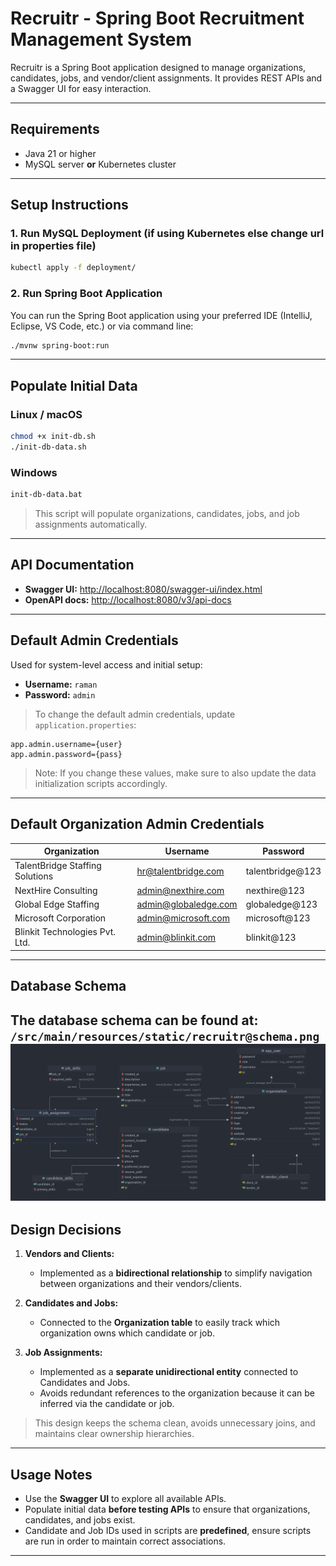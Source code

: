 # Recruitr - Spring Boot Recruitment Management System

Recruitr is a Spring Boot application designed to manage organizations, candidates, jobs, and vendor/client assignments. It provides REST APIs and a Swagger UI for easy interaction.

---

## **Requirements**

- Java 21 or higher
- MySQL server **or** Kubernetes cluster

---

## **Setup Instructions**

### **1. Run MySQL Deployment (if using Kubernetes else change url in properties file)**

```bash
kubectl apply -f deployment/
```

### **2. Run Spring Boot Application**

You can run the Spring Boot application using your preferred IDE (IntelliJ, Eclipse, VS Code, etc.) or via command line:

```bash
./mvnw spring-boot:run
```

---

## **Populate Initial Data**

### **Linux / macOS**

```bash
chmod +x init-db.sh
./init-db-data.sh
```

### **Windows**

```cmd
init-db-data.bat
```

> This script will populate organizations, candidates, jobs, and job assignments automatically.

---

## **API Documentation**

- **Swagger UI:** [http://localhost:8080/swagger-ui/index.html](http://localhost:8080/swagger-ui/index.html)
- **OpenAPI docs:** [http://localhost:8080/v3/api-docs](http://localhost:8080/v3/api-docs)

---

## **Default Admin Credentials**

Used for system-level access and initial setup:

- **Username:** `raman`
- **Password:** `admin`

> To change the default admin credentials, update `application.properties`:

```properties
app.admin.username={user}
app.admin.password={pass}
```

> Note: If you change these values, make sure to also update the data initialization scripts accordingly.

---

## **Default Organization Admin Credentials**

| Organization                    | Username                                             | Password          |
| ------------------------------- | ---------------------------------------------------- | ----------------- |
| TalentBridge Staffing Solutions | [hr@talentbridge.com](mailto\:hr@talentbridge.com)   | talentbridge\@123 |
| NextHire Consulting             | [admin@nexthire.com](mailto\:admin@nexthire.com)     | nexthire\@123     |
| Global Edge Staffing            | [admin@globaledge.com](mailto\:admin@globaledge.com) | globaledge\@123   |
| Microsoft Corporation           | [admin@microsoft.com](mailto\:admin@microsoft.com)   | microsoft\@123    |
| Blinkit Technologies Pvt. Ltd.  | [admin@blinkit.com](mailto\:admin@blinkit.com)       | blinkit\@123      |

---

## **Database Schema**

The database schema can be found at:\
`/src/main/resources/static/recruitr@schema.png`
![Recruitr Database Schema](src/main/resources/static/recruitr@schema.png)
---

## **Design Decisions**

1. **Vendors and Clients:**

    - Implemented as a **bidirectional relationship** to simplify navigation between organizations and their vendors/clients.

2. **Candidates and Jobs:**

    - Connected to the **Organization table** to easily track which organization owns which candidate or job.

3. **Job Assignments:**

    - Implemented as a **separate unidirectional entity** connected to Candidates and Jobs.
    - Avoids redundant references to the organization because it can be inferred via the candidate or job.

> This design keeps the schema clean, avoids unnecessary joins, and maintains clear ownership hierarchies.

---

## **Usage Notes**

- Use the **Swagger UI** to explore all available APIs.
- Populate initial data **before testing APIs** to ensure that organizations, candidates, and jobs exist.
- Candidate and Job IDs used in scripts are **predefined**, ensure scripts are run in order to maintain correct associations.

---

